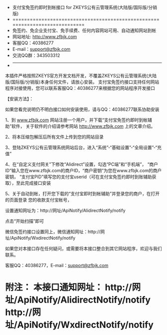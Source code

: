  * 支付宝免签约即时到帐接口 for ZKEYS公有云管理系统(大陆版/国际版/分销版)
 * ============================================================================
 * 免签约、免企业支付宝、免手续费、任何内容网站可用、自动通知网站到帐
 * 网站地址: http://www.zfbjk.com
 * 客服QQ：40386277
 * E-mail：support@zfbjk.com
 * 交流QQ群：343503312
 * ----------------------------------------------------------------------------

本插件严格按照ZKEYS官方开发文档开发，不覆盖ZKEYS公有云管理系统(大陆版/国际版/分销版)本身任何文件，请放心安装。
支付宝免签约接口支持任何网站程序对接使用，您可以联系客服QQ：40386277来根据您的网站程序开发接口

【安装方法】：

如果您看完说明仍不明白接口如何安装使用，请与QQ：40386277联系协助安装

1、到 www.zfbjk.com 网站注册一个用户，并下载“支付宝免签约即时到帐辅助”软件，
   关于软件的介绍请参考网站 http://www.zfbjk.com 上的文章介绍。

2、将本压缩包解压后所有文件上传到您的网站目录

3、登陆ZKEYS公有云管理系统网站后台，进入“系统”-“基础设置”-“全局设置”-“充值”

4、在“自定义支付网关”下修改“Alidirect”设置，勾选“PC端”和“手机端”，
   “商户ID”输入您在www.zfbjk.com的商户ID，“商户密钥”为您在www.zfbjk.com的商户密钥，
   “支付宝PID”填写您的支付宝userid（可在支付宝免签约即时到账辅助获取），至此完成接口安装

5、关于自动到帐，打开您下载的“支付宝即时到帐辅助”并登录您的商户，在打开的页面登录
   您的收款支付宝帐号，

   设置通知网址为：http://网址/ApiNotify/AlidirectNotify/notify
   
   点击“开始扫描”即可

微信免签约接口设置同上，微信通知网址：http://网址/ApiNotify/WxdirectNotify/notify

如果您对本接口存在任何疑问，或需要将本接口整合到其它网站程序，欢迎与我们联系。

客服QQ：40386277，E-mail：support@zfbjk.com


附注：
本接口通知网址：
http://网址/ApiNotify/AlidirectNotify/notify
http://网址/ApiNotify/WxdirectNotify/notify
============================================================================
